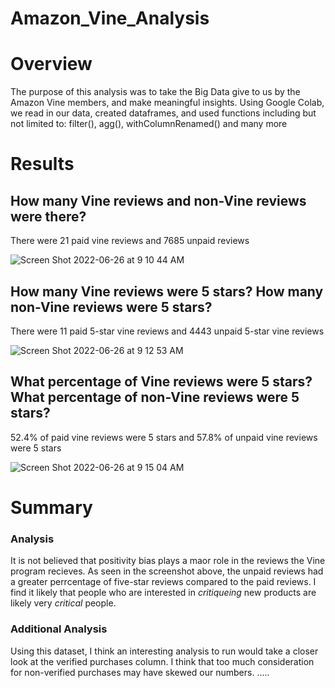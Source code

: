 # Amazon_Vine_Analysis
# Overview
The purpose of this analysis was to take the Big Data give to us by the Amazon Vine members, and make meaningful insights. Using Google Colab, we read in our data, created dataframes, and used functions including but not limited to: filter(), agg(), withColumnRenamed() and many more 
# Results
## How many Vine reviews and non-Vine reviews were there?

There were 21 paid vine reviews and 7685 unpaid reviews

![Screen Shot 2022-06-26 at 9 10 44 AM](https://user-images.githubusercontent.com/101481759/175818293-ea381ae6-fbfa-4de8-9a49-f5b8b92b60ee.png)

## How many Vine reviews were 5 stars? How many non-Vine reviews were 5 stars?

There were 11 paid 5-star vine reviews and 4443 unpaid 5-star vine reviews

![Screen Shot 2022-06-26 at 9 12 53 AM](https://user-images.githubusercontent.com/101481759/175818359-1c4df251-bf80-42ec-af81-6934d6d5b07b.png)

## What percentage of Vine reviews were 5 stars? What percentage of non-Vine reviews were 5 stars?

52.4% of paid vine reviews were 5 stars and 57.8% of unpaid vine reviews were 5 stars

![Screen Shot 2022-06-26 at 9 15 04 AM](https://user-images.githubusercontent.com/101481759/175818462-861d874b-73a8-4278-9427-960f76660ee3.png)


# Summary
### Analysis
It is not believed that positivity bias plays a maor role in the reviews the Vine program recieves. As seen in the screenshot above, the unpaid reviews had a greater perrcentage of five-star reviews compared to the paid reviews. I find it likely that people who are interested in *critiqueing* new products are likely very *critical* people.  
### Additional Analysis
Using this dataset, I think an interesting analysis to run would take a closer look at the verified purchases column. I think that too much consideration for non-verified purchases may have skewed our numbers. 
.....

